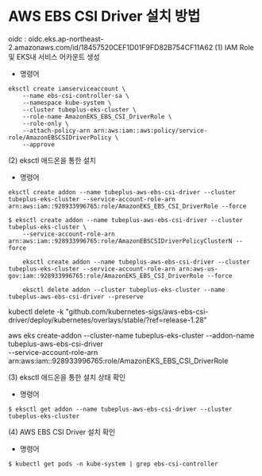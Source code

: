 # AWS EBS CSI Driver 설치 방법

oidc : oidc.eks.ap-northeast-2.amazonaws.com/id/18457520CEF1D01F9FD82B754CF11A62
(1) IAM Role 및 EKS내 서비스 어카운트 생성
* 명령어
```
eksctl create iamserviceaccount \
    --name ebs-csi-controller-sa \
    --namespace kube-system \
    --cluster tubeplus-eks-cluster \
    --role-name AmazonEKS_EBS_CSI_DriverRole \
    --role-only \
    --attach-policy-arn arn:aws:iam::aws:policy/service-role/AmazonEBSCSIDriverPolicy \
    --approve
```

(2) eksctl 애드온을 통한 설치
* 명령어
```
eksctl create addon --name tubeplus-aws-ebs-csi-driver --cluster tubeplus-eks-cluster --service-account-role-arn arn:aws:iam::928933996765:role/AmazonEKS_EBS_CSI_DriverRole --force

$ eksctl create addon --name tubeplus-aws-ebs-csi-driver --cluster tubeplus-eks-cluster \
    --service-account-role-arn arn:aws:iam::928933996765:role/AmazonEBSCSIDriverPolicyClusterN --force

    eksctl create addon --name tubeplus-aws-ebs-csi-driver --cluster tubeplus-eks-cluster --service-account-role-arn arn:aws-us-gov:iam::928933996765:role/AmazonEKS_EBS_CSI_DriverRole --force

    eksctl delete addon --cluster tubeplus-eks-cluster --name tubeplus-aws-ebs-csi-driver --preserve
```
kubectl delete -k "github.com/kubernetes-sigs/aws-ebs-csi-driver/deploy/kubernetes/overlays/stable/?ref=release-1.28"

aws eks create-addon --cluster-name tubeplus-eks-cluster --addon-name tubeplus-aws-ebs-csi-driver \
  --service-account-role-arn arn:aws:iam::928933996765:role/AmazonEKS_EBS_CSI_DriverRole

(3) eksctl 애드온을 통한 설치 상태 확인
* 명령어
```
$ eksctl get addon --name tubeplus-aws-ebs-csi-driver --cluster tubeplus-eks-cluster
```

(4) AWS EBS CSI Driver 설치 확인
* 명령어
```
$ kubectl get pods -n kube-system | grep ebs-csi-controller
```